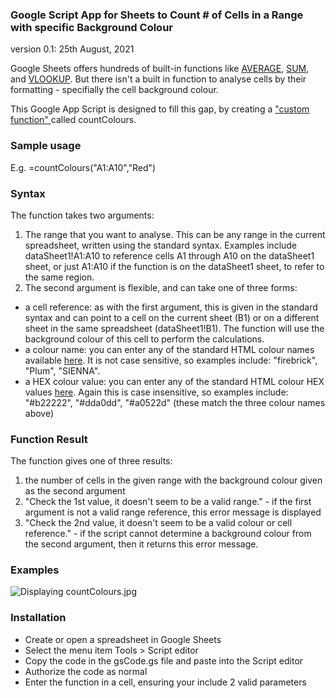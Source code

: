 ### Google Script App for Sheets to Count # of Cells in a Range with specific Background Colour
version 0.1: 25th August, 2021

Google Sheets offers hundreds of built-in functions like [AVERAGE](https://support.google.com/drive/answer/3093615 "AVERAGE documentation page"), [SUM](https://support.google.com/drive/answer/3093669 "SUM documentation page"), and [VLOOKUP](https://support.google.com/drive/answer/3093318 "VLOOKUP documentation page"). But there isn't a built in function to analyse cells by their formatting - specifially the cell background colour.

This Google App Script is designed to fill this gap, by creating a ["custom function" ](https://developers.google.com/apps-script/guides/sheets/functions "") called countColours.

### Sample usage
E.g. =countColours("A1:A10","Red")

### Syntax
The function takes two arguments:
1. The range that you want to analyse. This can be any range in the current spreadsheet, written using the standard syntax. Examples include dataSheet1!A1:A10 to reference cells A1 through A10 on the dataSheet1 sheet, or just A1:A10 if the function is on the dataSheet1 sheet, to refer to the same region.
2. The second argument is flexible, and can take one of three forms:
  - a cell reference: as with the first argument, this is given in the standard syntax and can point to a cell on the current sheet (B1) or on a different sheet in the same spreadsheet (dataSheet1!B1). The function will use the background colour of this cell to perform the calculations.
  - a colour name: you can enter any of the standard HTML colour names available [here](https://www.w3schools.com/colors/colors_names.asp "Colour names from w3school.com"). It is not case sensitive, so examples include: "firebrick", "Plum", "SIENNA".
  - a HEX colour value: you can enter any of the standard HTML colour HEX values [here](https://www.w3schools.com/colors/colors_hex.asp "Colour HEX values from w3school.com"). Again this is case insensitive, so examples include: "#b22222", "#dda0dd", "#a0522d" (these match the three colour names above)

### Function Result
The function gives one of three results:
1. the number of cells in the given range with the background colour given as the second argument
2. "Check the 1st value, it doesn't seem to be a valid range." - if the first argument is not a valid range reference, this error message is displayed
3. "Check the 2nd value, it doesn't seem to be a valid colour or cell reference." - if the script cannot determine a background colour from the second argument, then it returns this error message.

### Examples
<img src="https://lh4.googleusercontent.com/iWoQYLqBulHJBUnSCvhTNOtukJbueggLzP0h8SUrMF7vZj2YiH9L0OkYQ8u7Q2w4P5T4nI9I3CRHHhMuLoaG=w1071-h682" class="ndfHFb-c4YZDc-HiaYvf-RJLb9c" alt="Displaying countColours.jpg" aria-hidden="true">

### Installation
- Create or open a spreadsheet in Google Sheets
- Select the menu item Tools > Script editor
- Copy the code in the gsCode.gs file and paste into the Script editor
- Authorize the code as normal
- Enter the function in a cell, ensuring your include 2 valid parameters

